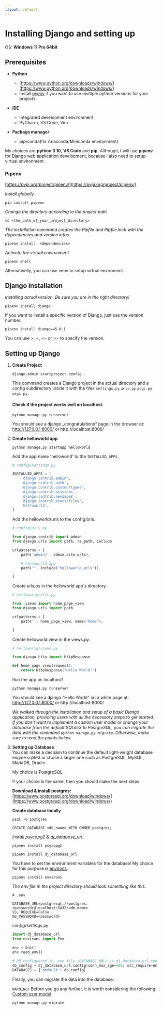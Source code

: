 ```yaml
---
layout: default
---
```


# Installing Django and setting up

OS: **Windows 11 Pro 64bit**

## Prerequisites

* **Python**
    - [https://www.python.org/downloads/windows/](https://www.python.org/downloads/windows/)
    - Install [pyenv](https://pypi.org/project/pyenv/) if you want to use multiple python versions for your projects.
    
* **IDE**
    - Integrated development environment
    - PyCharm, VS Code, Vim
    
* **Package manager**
    - pip/conda(for Anaconda/Miniconda environment)
    
My choices are **python 3.10**, **VS Code** and **pip**.
Although, I will use **pipenv** for Django web application development, because I also need to setup virtual environment.

### Pipenv

[https://pypi.org/project/pipenv/](https://pypi.org/project/pipenv/)

_Install globally_
```
pip install pipenv
```
_Change the directory according to the project path_
```
cd <the_path_of_your_project_directory>
```
_The installation command creates the Pipfile and Pipfile.lock with the dependencies and version infos_
```
pipenv install  <dependencies>  
```
_Activate the virtual environment_
```
pipenv shell
```

Alternativelly, you can use venv to setup virtual enviroment.

## Django installation
_Installing actual version. Be sure you are in the right directory!_
```
pipenv install django
```
If you want to install a specific version of Django, just use the version number.
```
pipenv install django==5.0.1
```
You can use >, <, <= or >= to specify the version.

## Setting up Django
1.  **Create Project**
    ```
    django-admin startproject config .
    ```
    This command creates a Django project in the actual directory and a config subdirectory inside it with the files `settings.py` `urls.py` `asgi.py` `wsgi.py`.
    
    #### Check if the project works well on localhost.
    ```
    python manage.py runserver
    ``` 
    You should see a django „congratulations” page in the browser at: http://127.0.0.1:8000/ or http://localhost:8000/
3.  **Create helloworld app**
    ```
    python manage.py startapp helloworld 
    ```
    Add the app name 'helloworld' to the `INSTALLED_APPS`.
    
    ```python
    # config/settings.py

    INSTALLED_APPS = [
	    'django.contrib.admin',
	    'django.contrib.auth',
	    'django.contrib.contenttypes',
	    'django.contrib.sessions',
	    'django.contrib.messages',
	    'django.contrib.staticfiles',
	    'helloworld',
    ]
    
    ```
    Add the helloworld/urls to the config/urls.
    
    ```python
    # config/urls.py
    
    from django.contrib import admin
    from django.urls import path, re_path, include

    urlpatterns = [
    	path('admin/', admin.site.urls),

    	# helloworld app
    	path("", include("helloworld.urls")),

    ]
    
    ```
    Create urls.py in the helloworld app's directory.
    
    ```python
    # helloworld/urls.py
    
    from .views import home_page_view
    from django.urls import path

    urlpatterns = [
    	path('', home_page_view, name="home"),

    ]
    
    ```
    Create helloworld view in the views.py.
    
    ```python
    # helloworld/views.py

    from django.http import HttpResponse
    
    def home_page_view(request):
        return HttpResponse("Hello World!")

    ```
    Run the app on localhost!
    ```
    python manage.py runserver
    ``` 
    You should see a django "Hello World" on a white page at: http://127.0.0.1:8000/ or http://localhost:8000/
    
    _We walked through the installation and setup of a basic Django application, providing users with all the necessary steps to get started. If you don't want to implement a custom user model or change your database 
    from the default SQLite3 to PostgreSQL, you can migrate the data with the command `python manage.py migrate`. Otherwise, make sure to read the points below._

5.  **Setting up Database**  
    You can make a decision to continue the default light-weight database engine sqlite3 or chose a larger one such as PostgreSQL, MySQL, MariaDB, Oracle.

    My choice is PostgreSQL.

    If your choice is the same, then you should make the next steps:
	
    **Download & install postgres:**
     [https://www.postgresql.org/download/windows/](https://www.postgresql.org/download/windows/)

    **Create database locally**
    ```
    psql -U postgres 
    ```
    ```
    CREATE DATABASE <db_name> WITH OWNER postgres; 
    ```
    _Install psycopg2 & dj_database_url._
    ```
    pipenv install psycopg2
    ```
    ```
    pipenv install dj_database_url
    ```
    You have to set the environment variables for the database!
    My choice for this purpose is [environs](https://pypi.org/project/environs/).
    ```
    pipenv install environs
    ```
    _The env file in the project directory should look something like this._
    ```
    # .env

    DATABASE_URL=postgresql://postgres:<password>@localhost:5432/<db_name>
    SSL_REQUIRE=False
    DB_PASSWORD=<password>

    ```
    _config/settings.py_
    ```python
    import dj_database_url
    from environs import Env

    env = Env()
    env.read_env()
                    
    # DB configuered in .env file /DATABASE_URL/ -> dj_database_url.config() returns a dictionary
    db_config = dj_database_url.config(conn_max_age=600, ssl_require=env.bool('SSL_REQUIRE', default=True))
    DATABASES = {'default': db_config}
    
    ```
    
    Finally, you can migrate the data into the database.

    `WARNING!` Before you go any further, it is worth considering the following: [Custom user model](https://grbeno.github.io/pages/dj_customuser.html)
    
    ```
    python manage.py migrate
    ```
 
 
